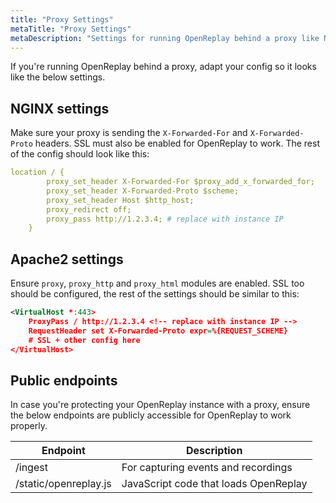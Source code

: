 ```yaml
---
title: "Proxy Settings"
metaTitle: "Proxy Settings"
metaDescription: "Settings for running OpenReplay behind a proxy like NGINX or Apache2."
---
```


If you're running OpenReplay behind a proxy, adapt your config so it looks like the below settings.

## NGINX settings

Make sure your proxy is sending the `X-Forwarded-For` and `X-Forwarded-Proto` headers. SSL must also be enabled for OpenReplay to work. The rest of the config should look like this:

```yaml
location / {
        proxy_set_header X-Forwarded-For $proxy_add_x_forwarded_for;
        proxy_set_header X-Forwarded-Proto $scheme;
        proxy_set_header Host $http_host;
        proxy_redirect off;
        proxy_pass http://1.2.3.4; # replace with instance IP
    }
```

## Apache2 settings

Ensure `proxy`, `proxy_http` and `proxy_html` modules are enabled. SSL too should be configured, the rest of the settings should be similar to this:

```xml
<VirtualHost *:443>
    ProxyPass / http://1.2.3.4 <!-- replace with instance IP -->
    RequestHeader set X-Forwarded-Proto expr=%{REQUEST_SCHEME}
    # SSL + other config here
</VirtualHost>
```

## Public endpoints

In case you're protecting your OpenReplay instance with a proxy, ensure the below endpoints are publicly accessible for OpenReplay to work properly.

| Endpoint | Description |
|----------|-------------|
| /ingest | For capturing events and recordings |
| /static/openreplay.js | JavaScript code that loads OpenReplay |
